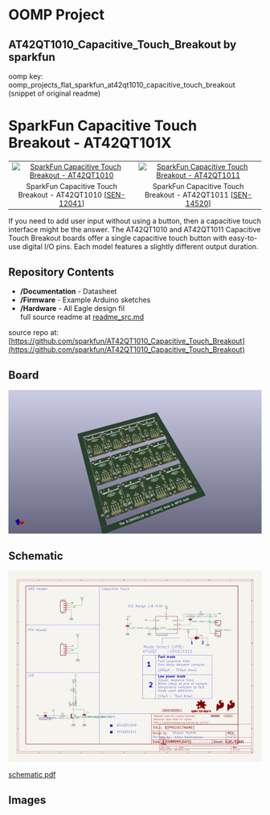 # OOMP Project  
## AT42QT1010_Capacitive_Touch_Breakout  by sparkfun  
  
oomp key: oomp_projects_flat_sparkfun_at42qt1010_capacitive_touch_breakout  
(snippet of original readme)  
  
SparkFun Capacitive Touch Breakout - AT42QT101X  
====================================  
  
<table class="table table-hover table-striped table-bordered">  
  <tr>  
   <td><a href="https://www.sparkfun.com/products/12041"><div align="center"><img src="https://cdn.sparkfun.com//assets/parts/8/6/1/8/12041-SparkFun_Capacitive_Touch_Breakout_-_AT42QT1010-01.jpg" title="SparkFun Capacitive Touch Breakout - AT42QT1010"></div></a></td>  
  <td><a href="https://www.sparkfun.com/products/14520"><div align="center"><img src="https://cdn.sparkfun.com//assets/parts/1/2/5/9/6/14520-SparkFun_Capacitive_Touch_Breakout_-_AT42QT1011-01.jpg" title="SparkFun Capacitive Touch Breakout - AT42QT1011"></div></a></center></td>  
  </tr>  
  <tr>  
    <td><div align="center">SparkFun Capacitive Touch Breakout - AT42QT1010 [<a href="https://www.sparkfun.com/products/12041">SEN-12041</a>]</div></td>  
    <td><div align="center">SparkFun Capacitive Touch Breakout - AT42QT1011 [<a href="https://www.sparkfun.com/products/14520">SEN-14520</a>]</div></td>  
  </tr>  
</table>  
  
If you need to add user input without using a button, then a capacitive touch interface might be the answer. The AT42QT1010 and AT42QT1011 Capacitive Touch Breakout boards offer a single capacitive touch button with easy-to-use digital I/O pins. Each model features a slightly different output duration.  
  
Repository Contents  
-------------------  
* **/Documentation** - Datasheet  
* **/Firmware** - Example Arduino sketches  
* **/Hardware** - All Eagle design fil  
  full source readme at [readme_src.md](readme_src.md)  
  
source repo at: [https://github.com/sparkfun/AT42QT1010_Capacitive_Touch_Breakout](https://github.com/sparkfun/AT42QT1010_Capacitive_Touch_Breakout)  
## Board  
  
[![working_3d.png](working_3d_600.png)](working_3d.png)  
## Schematic  
  
[![working_schematic.png](working_schematic_600.png)](working_schematic.png)  
  
[schematic pdf](working_schematic.pdf)  
## Images  
